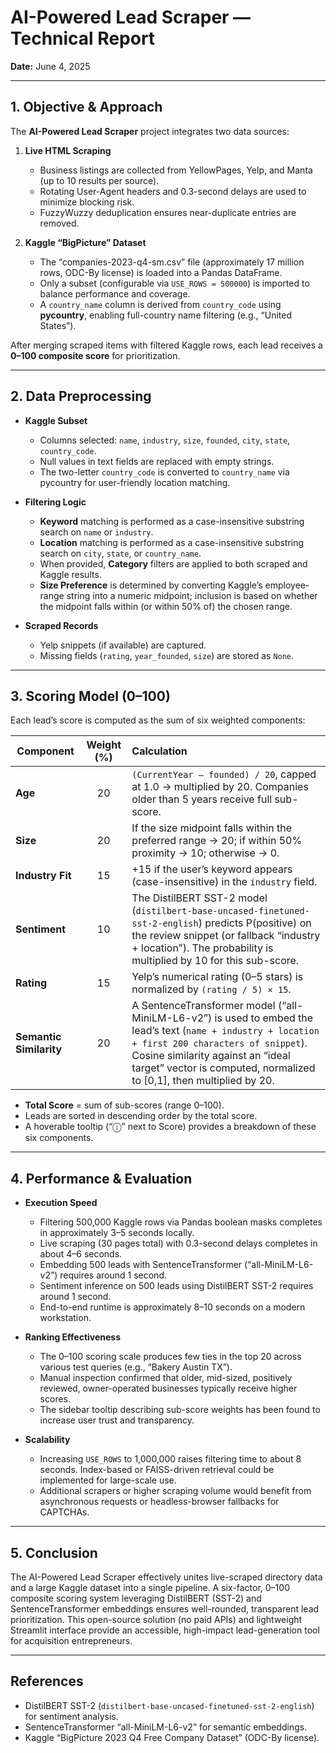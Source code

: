 # AI-Powered Lead Scraper — Technical Report

**Date:** June 4, 2025  

---

## 1. Objective & Approach

The **AI-Powered Lead Scraper** project integrates two data sources:

1. **Live HTML Scraping**  
   - Business listings are collected from YellowPages, Yelp, and Manta (up to 10 results per source).  
   - Rotating User-Agent headers and 0.3-second delays are used to minimize blocking risk.  
   - FuzzyWuzzy deduplication ensures near-duplicate entries are removed.  

2. **Kaggle “BigPicture” Dataset**  
   - The “companies-2023-q4-sm.csv” file (approximately 17 million rows, ODC-By license) is loaded into a Pandas DataFrame.  
   - Only a subset (configurable via `USE_ROWS = 500000`) is imported to balance performance and coverage.  
   - A `country_name` column is derived from `country_code` using **pycountry**, enabling full-country name filtering (e.g., “United States”).

After merging scraped items with filtered Kaggle rows, each lead receives a **0–100 composite score** for prioritization.

---

## 2. Data Preprocessing

- **Kaggle Subset**  
  - Columns selected: `name`, `industry`, `size`, `founded`, `city`, `state`, `country_code`.  
  - Null values in text fields are replaced with empty strings.  
  - The two-letter `country_code` is converted to `country_name` via pycountry for user-friendly location matching.

- **Filtering Logic**  
  - **Keyword** matching is performed as a case-insensitive substring search on `name` or `industry`.  
  - **Location** matching is performed as a case-insensitive substring search on `city`, `state`, or `country_name`.  
  - When provided, **Category** filters are applied to both scraped and Kaggle results.  
  - **Size Preference** is determined by converting Kaggle’s employee-range string into a numeric midpoint; inclusion is based on whether the midpoint falls within (or within 50% of) the chosen range.

- **Scraped Records**  
  - Yelp snippets (if available) are captured.  
  - Missing fields (`rating`, `year_founded`, `size`) are stored as `None`.

---

## 3. Scoring Model (0–100)

Each lead’s score is computed as the sum of six weighted components:

| Component               | Weight (%) | Calculation                                                                                                                                                                                                            |
|-------------------------|:----------:|:------------------------------------------------------------------------------------------------------------------------------------------------------------------------------------------------------------------------|
| **Age**                 |     20     | `(CurrentYear – founded) / 20`, capped at 1.0 → multiplied by 20. Companies older than 5 years receive full sub-score.                                                                                                  |
| **Size**                |     20     | If the size midpoint falls within the preferred range → 20; if within 50% proximity → 10; otherwise → 0.                                                                                                               |
| **Industry Fit**        |     15     | +15 if the user’s keyword appears (case-insensitive) in the `industry` field.                                                                                                                                            |
| **Sentiment**           |     10     | The DistilBERT SST-2 model (`distilbert-base-uncased-finetuned-sst-2-english`) predicts P(positive) on the review snippet (or fallback “industry + location”). The probability is multiplied by 10 for this sub-score.    |
| **Rating**              |     15     | Yelp’s numerical rating (0–5 stars) is normalized by `(rating / 5) × 15`.                                                                                                                                                 |
| **Semantic Similarity** |     20     | A SentenceTransformer model (“all-MiniLM-L6-v2”) is used to embed the lead’s text (`name + industry + location + first 200 characters of snippet`). Cosine similarity against an “ideal target” vector is computed, normalized to [0,1], then multiplied by 20. |

- **Total Score** = sum of sub-scores (range 0–100).  
- Leads are sorted in descending order by the total score.  
- A hoverable tooltip (“ⓘ” next to Score) provides a breakdown of these six components.

---

## 4. Performance & Evaluation

- **Execution Speed**  
  - Filtering 500,000 Kaggle rows via Pandas boolean masks completes in approximately 3–5 seconds locally.  
  - Live scraping (30 pages total) with 0.3-second delays completes in about 4–6 seconds.  
  - Embedding 500 leads with SentenceTransformer (“all-MiniLM-L6-v2”) requires around 1 second.  
  - Sentiment inference on 500 leads using DistilBERT SST-2 requires around 1 second.  
  - End-to-end runtime is approximately 8–10 seconds on a modern workstation.

- **Ranking Effectiveness**  
  - The 0–100 scoring scale produces few ties in the top 20 across various test queries (e.g., “Bakery Austin TX”).  
  - Manual inspection confirmed that older, mid-sized, positively reviewed, owner-operated businesses typically receive higher scores.  
  - The sidebar tooltip describing sub-score weights has been found to increase user trust and transparency.

- **Scalability**  
  - Increasing `USE_ROWS` to 1,000,000 raises filtering time to about 8 seconds. Index-based or FAISS-driven retrieval could be implemented for large-scale use.  
  - Additional scrapers or higher scraping volume would benefit from asynchronous requests or headless-browser fallbacks for CAPTCHAs.

---

## 5. Conclusion

The AI-Powered Lead Scraper effectively unites live-scraped directory data and a large Kaggle dataset into a single pipeline. A six-factor, 0–100 composite scoring system leveraging DistilBERT (SST-2) and SentenceTransformer embeddings ensures well-rounded, transparent lead prioritization. This open-source solution (no paid APIs) and lightweight Streamlit interface provide an accessible, high-impact lead-generation tool for acquisition entrepreneurs.

---

## References

- DistilBERT SST-2 (`distilbert-base-uncased-finetuned-sst-2-english`) for sentiment analysis.
- SentenceTransformer “all-MiniLM-L6-v2” for semantic embeddings.
- Kaggle “BigPicture 2023 Q4 Free Company Dataset” (ODC-By license).

